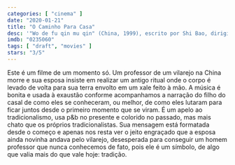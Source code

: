 ```yaml
---
categories: [ "cinema" ]
date: "2020-01-21"
title: "O Caminho Para Casa"
desc: '"Wo de fu qin mu qin" (China, 1999), escrito por Shi Bao, dirigido por Yimou Zhang, com Ziyi Zhang, Honglei Sun e Hao Zheng. Mais um dos DVDs de herança.'
imdb: "0235060"
tags: [ "draft", "movies" ]
stars: "3/5"
---
```

Este é um filme de um momento só. Um professor de um vilarejo na China morre e sua esposa insiste em realizar um antigo ritual onde o corpo é levado de volta para sua terra envolto em um xale feito à mão. A música é bonita e usada à exaustão conforme acompanhamos a narração do filho do casal de como eles se conheceram, ou melhor, de como eles lutaram para ficar juntos desde o primeiro momento que se viram. É um apelo ao tradicionalismo, usa p&b no presente e colorido no passado, mas mais chato que os próprios tradicionalistas. Sua mensagem está formatada desde o começo e apenas nos resta ver o jeito engraçado que a esposa ainda novinha andava pelo vilarejo, desesperada para conseguir um homem professor que nunca conhecemos de fato, pois ele é um símbolo, de algo que valia mais do que vale hoje: tradição.
